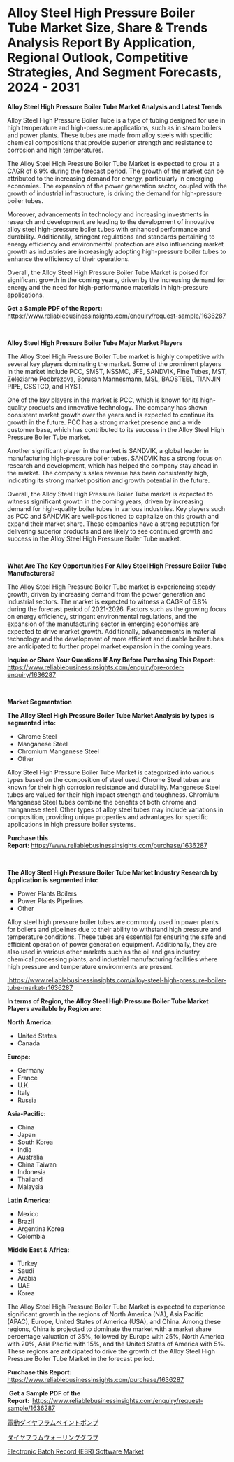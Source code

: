 <p><h1>Alloy Steel High Pressure Boiler Tube Market Size, Share & Trends Analysis Report By Application, Regional Outlook, Competitive Strategies, And Segment Forecasts, 2024 - 2031</h1></p><p><strong>Alloy Steel High Pressure Boiler Tube Market Analysis and Latest Trends</strong></p>
<p><p>Alloy Steel High Pressure Boiler Tube is a type of tubing designed for use in high temperature and high-pressure applications, such as in steam boilers and power plants. These tubes are made from alloy steels with specific chemical compositions that provide superior strength and resistance to corrosion and high temperatures.</p><p>The Alloy Steel High Pressure Boiler Tube Market is expected to grow at a CAGR of 6.9% during the forecast period. The growth of the market can be attributed to the increasing demand for energy, particularly in emerging economies. The expansion of the power generation sector, coupled with the growth of industrial infrastructure, is driving the demand for high-pressure boiler tubes.</p><p>Moreover, advancements in technology and increasing investments in research and development are leading to the development of innovative alloy steel high-pressure boiler tubes with enhanced performance and durability. Additionally, stringent regulations and standards pertaining to energy efficiency and environmental protection are also influencing market growth as industries are increasingly adopting high-pressure boiler tubes to enhance the efficiency of their operations.</p><p>Overall, the Alloy Steel High Pressure Boiler Tube Market is poised for significant growth in the coming years, driven by the increasing demand for energy and the need for high-performance materials in high-pressure applications.</p></p>
<p><strong>Get a Sample PDF of the Report:&nbsp;</strong> <a href="https://www.reliablebusinessinsights.com/enquiry/request-sample/1636287">https://www.reliablebusinessinsights.com/enquiry/request-sample/1636287</a></p>
<p>&nbsp;</p>
<p><strong>Alloy Steel High Pressure Boiler Tube Major Market Players</strong></p>
<p><p>The Alloy Steel High Pressure Boiler Tube market is highly competitive with several key players dominating the market. Some of the prominent players in the market include PCC, SMST, NSSMC, JFE, SANDVIK, Fine Tubes, MST, Zeleziarne Podbrezova, Borusan Mannesmann, MSL, BAOSTEEL, TIANJIN PIPE, CSSTCO, and HYST. </p><p>One of the key players in the market is PCC, which is known for its high-quality products and innovative technology. The company has shown consistent market growth over the years and is expected to continue its growth in the future. PCC has a strong market presence and a wide customer base, which has contributed to its success in the Alloy Steel High Pressure Boiler Tube market.</p><p>Another significant player in the market is SANDVIK, a global leader in manufacturing high-pressure boiler tubes. SANDVIK has a strong focus on research and development, which has helped the company stay ahead in the market. The company's sales revenue has been consistently high, indicating its strong market position and growth potential in the future.</p><p>Overall, the Alloy Steel High Pressure Boiler Tube market is expected to witness significant growth in the coming years, driven by increasing demand for high-quality boiler tubes in various industries. Key players such as PCC and SANDVIK are well-positioned to capitalize on this growth and expand their market share. These companies have a strong reputation for delivering superior products and are likely to see continued growth and success in the Alloy Steel High Pressure Boiler Tube market.</p></p>
<p>&nbsp;</p>
<p><strong>What Are The Key Opportunities For Alloy Steel High Pressure Boiler Tube Manufacturers?</strong></p>
<p><p>The Alloy Steel High Pressure Boiler Tube market is experiencing steady growth, driven by increasing demand from the power generation and industrial sectors. The market is expected to witness a CAGR of 6.8% during the forecast period of 2021-2026. Factors such as the growing focus on energy efficiency, stringent environmental regulations, and the expansion of the manufacturing sector in emerging economies are expected to drive market growth. Additionally, advancements in material technology and the development of more efficient and durable boiler tubes are anticipated to further propel market expansion in the coming years.</p></p>
<p><strong>Inquire or Share Your Questions If Any Before Purchasing This Report:</strong> <a href="https://www.reliablebusinessinsights.com/enquiry/pre-order-enquiry/1636287">https://www.reliablebusinessinsights.com/enquiry/pre-order-enquiry/1636287</a></p>
<p>&nbsp;</p>
<p><strong>Market Segmentation</strong></p>
<p><strong>The Alloy Steel High Pressure Boiler Tube Market Analysis by types is segmented into:</strong></p>
<p><ul><li>Chrome Steel</li><li>Manganese Steel</li><li>Chromium Manganese Steel</li><li>Other</li></ul></p>
<p><p>Alloy Steel High Pressure Boiler Tube Market is categorized into various types based on the composition of steel used. Chrome Steel tubes are known for their high corrosion resistance and durability. Manganese Steel tubes are valued for their high impact strength and toughness. Chromium Manganese Steel tubes combine the benefits of both chrome and manganese steel. Other types of alloy steel tubes may include variations in composition, providing unique properties and advantages for specific applications in high pressure boiler systems.</p></p>
<p><strong>Purchase this Report:&nbsp;</strong><a href="https://www.reliablebusinessinsights.com/purchase/1636287">https://www.reliablebusinessinsights.com/purchase/1636287</a></p>
<p>&nbsp;</p>
<p><strong>The Alloy Steel High Pressure Boiler Tube Market Industry Research by Application is segmented into:</strong></p>
<p><ul><li>Power Plants Boilers</li><li>Power Plants Pipelines</li><li>Other</li></ul></p>
<p><p>Alloy steel high pressure boiler tubes are commonly used in power plants for boilers and pipelines due to their ability to withstand high pressure and temperature conditions. These tubes are essential for ensuring the safe and efficient operation of power generation equipment. Additionally, they are also used in various other markets such as the oil and gas industry, chemical processing plants, and industrial manufacturing facilities where high pressure and temperature environments are present.</p></p>
<p><a href="https://www.reliablebusinessinsights.com/alloy-steel-high-pressure-boiler-tube-market-r1636287">&nbsp;https://www.reliablebusinessinsights.com/alloy-steel-high-pressure-boiler-tube-market-r1636287</a></p>
<p><strong>In terms of Region, the Alloy Steel High Pressure Boiler Tube Market Players available by Region are:</strong></p>
<p>
    <p> <strong> North America: </strong>
        <ul>
            <li>United States</li>
            <li>Canada</li>
        </ul>
        </p> 
    <p> <strong> Europe: </strong>
        <ul>
            <li>Germany</li>
            <li>France</li>
            <li>U.K.</li>
            <li>Italy</li>
            <li>Russia</li>
        </ul>
        </p> 
    <p> <strong> Asia-Pacific: </strong>
        <ul>
            <li>China</li>
            <li>Japan</li>
            <li>South Korea</li>
            <li>India</li>
            <li>Australia</li>
            <li>China Taiwan</li>
            <li>Indonesia</li>
            <li>Thailand</li>
            <li>Malaysia</li>
        </ul>
        </p> 
    <p> <strong> Latin America: </strong>
        <ul>
            <li>Mexico</li>
            <li>Brazil</li>
            <li>Argentina Korea</li>
            <li>Colombia</li>
        </ul>
        </p> 
    <p> <strong> Middle East & Africa: </strong>
        <ul>
            <li>Turkey</li>
            <li>Saudi</li>
            <li>Arabia</li>
            <li>UAE</li>
            <li>Korea</li>
        </ul>
    </p>
    </p>
<p><p>The Alloy Steel High Pressure Boiler Tube Market is expected to experience significant growth in the regions of North America (NA), Asia Pacific (APAC), Europe, United States of America (USA), and China. Among these regions, China is projected to dominate the market with a market share percentage valuation of 35%, followed by Europe with 25%, North America with 20%, Asia Pacific with 15%, and the United States of America with 5%. These regions are anticipated to drive the growth of the Alloy Steel High Pressure Boiler Tube Market in the forecast period.</p></p>
<p><strong>Purchase this Report: </strong><a href="https://www.reliablebusinessinsights.com/purchase/1636287">https://www.reliablebusinessinsights.com/purchase/1636287</a></p>
<p>&nbsp;<strong>Get a Sample PDF of the Report:&nbsp;&nbsp;</strong><a href="https://www.reliablebusinessinsights.com/enquiry/request-sample/1636287">https://www.reliablebusinessinsights.com/enquiry/request-sample/1636287</a></p>
<p><strong></strong></p>
<p><p><a href="https://github.com/KaliMetz2023/Market-Research-Report-List-1/blob/main/959180292278.md">電動ダイヤフラムペイントポンプ</a></p><p><a href="https://github.com/oqoeusbvpadwjs08/Market-Research-Report-List-2/blob/main/596259892279.md">ダイヤフラムウォーリンググラブ</a></p><p><a href="https://github.com/susanjprice2023/Market-Research-Report-List-1/blob/main/electronic-batch-record-ebr-software-market.md">Electronic Batch Record (EBR) Software Market</a></p></p>